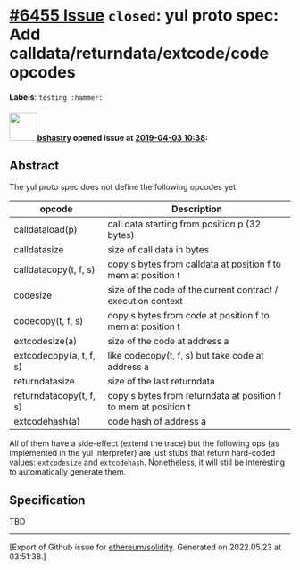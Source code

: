 # [\#6455 Issue](https://github.com/ethereum/solidity/issues/6455) `closed`: yul proto spec: Add calldata/returndata/extcode/code opcodes
**Labels**: `testing :hammer:`


#### <img src="https://avatars.githubusercontent.com/u/2388185?v=4" width="50">[bshastry](https://github.com/bshastry) opened issue at [2019-04-03 10:38](https://github.com/ethereum/solidity/issues/6455):

## Abstract

The yul proto spec does not define the following opcodes yet

| opcode  | Description |
| ------------- | ------------- |
| calldataload(p)  |	call data starting from position p (32 bytes) |
| calldatasize	|	size of call data in bytes |
| calldatacopy(t, f, s) |	copy s bytes from calldata at position f to mem at position t |
| codesize	|	size of the code of the current contract / execution context |
| codecopy(t, f, s)	|	copy s bytes from code at position f to mem at position t |
| extcodesize(a)	|	size of the code at address a |
| extcodecopy(a, t, f, s)	|	like codecopy(t, f, s) but take code at address a |
| returndatasize	 |	size of the last returndata |
| returndatacopy(t, f, s)	|	copy s bytes from returndata at position f to mem at position t |
| extcodehash(a)  |	code hash of address a |

All of them have a side-effect (extend the trace) but the following ops (as implemented in the yul Interpreter) are just stubs that return hard-coded values: `extcodesize` and `extcodehash`. Nonetheless, it will still be interesting to automatically generate them.

## Specification

TBD





-------------------------------------------------------------------------------



[Export of Github issue for [ethereum/solidity](https://github.com/ethereum/solidity). Generated on 2022.05.23 at 03:51:38.]
